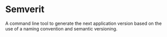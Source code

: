 # Semverit

A command line tool to generate the next application version based on the use of a naming convention and semantic versioning.

